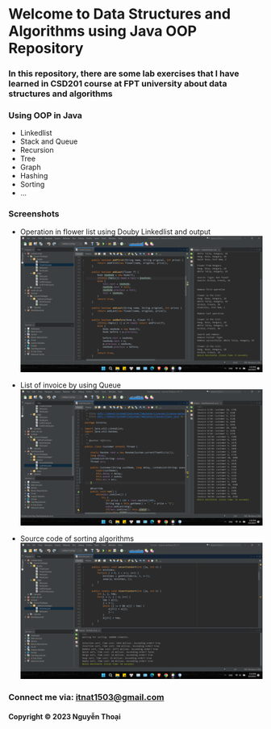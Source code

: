 # Welcome to Data Structures and Algorithms using Java OOP Repository

### In this repository, there are some lab exercises that I have learned in CSD201 course at FPT university about data structures and algorithms
### Using OOP in Java
* Linkedlist
* Stack and Queue
* Recursion
* Tree
* Graph
* Hashing
* Sorting
* ...

### Screenshots
* Operation in flower list using Douby Linkedlist and output
![Operation in flower list using Douby Linkedlist and output](https://github.com/NQDtotty/data-structures-algorithms-java/blob/main/screenshot/doubly-linkedlist-output.png)

* List of invoice by using Queue
![List of invoice by using Queue](https://github.com/NQDtotty/data-structures-algorithms-java/blob/main/screenshot/stack-queue-output.png)

* Source code of sorting algorithms
![Source code of sorting algorithms](https://github.com/NQDtotty/data-structures-algorithms-java/blob/main/screenshot/sort-output.png)

### Connect me via: itnat1503@gmail.com

#### Copyright &#169; 2023 Nguyễn Thoại
